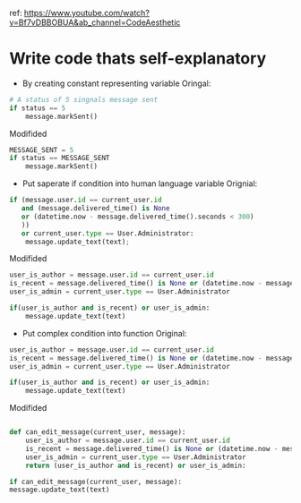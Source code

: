 ref: https://www.youtube.com/watch?v=Bf7vDBBOBUA&ab_channel=CodeAesthetic

# Write code thats self-explanatory

- By creating constant representing variable
Oringal:
```python
# A status of 5 singnals message sent
if status == 5
	message.markSent()
```
Modifided
```python
MESSAGE_SENT = 5
if status == MESSAGE_SENT
	message.markSent()
```

- Put saperate if condition into human language variable
Orignial:
```python
if (message.user.id == current_user.id
   and (message.delivered_time() is None
   or (datetime.now - message.delivered_time().seconds < 300)
   ))
   or current_user.type == User.Administrator:
	message.update_text(text);
```
Modifided
```python
user_is_author = message.user.id == current_user.id
is_recent = message.delivered_time() is None or (datetime.now - message.delivered_time().seconds < 300)
user_is_admin = current_user.type == User.Administrator

if(user_is_author and is_recent) or user_is_admin:
	message.update_text(text)
```

- Put complex condition into function
Original:
```python
user_is_author = message.user.id == current_user.id
is_recent = message.delivered_time() is None or (datetime.now - message.delivered_time().seconds < 300)
user_is_admin = current_user.type == User.Administrator

if(user_is_author and is_recent) or user_is_admin:
	message.update_text(text)
```
Modifided
```python

def can_edit_message(current_user, message):
	user_is_author = message.user.id == current_user.id
	is_recent = message.delivered_time() is None or (datetime.now - message.delivered_time().seconds < 300)
	user_is_admin = current_user.type == User.Administrator
	return (user_is_author and is_recent) or user_is_admin:

if can_edit_message(current_user, message):
message.update_text(text)
```